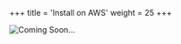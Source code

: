 +++
title = 'Install on AWS'
weight = 25
+++

![Coming Soon...](/images/coming-soon.svg "Coming Soon")